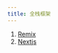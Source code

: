 ```yaml
---
title: 全栈框架
---
```


1. [Remix](https://remix.run/docs/en/v1)
2. [Nextjs](https://nextjs.org/docs/getting-started)

